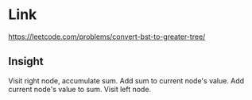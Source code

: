 # Link

https://leetcode.com/problems/convert-bst-to-greater-tree/

## Insight

Visit right node, accumulate sum. 
Add sum to current node's value. 
Add current node's value to sum. 
Visit left node. 